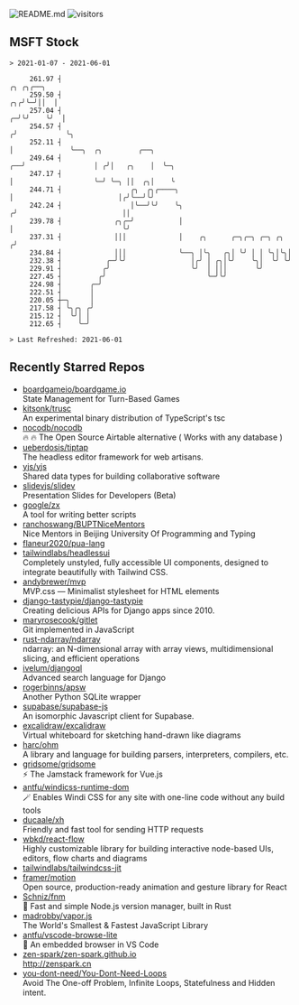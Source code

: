 ![README.md](https://github.com/Gerhut/Gerhut/workflows/README.md/badge.svg)
![visitors](https://visitors.vercel.app/Gerhut/Gerhut?token=8cf69d1f6813d272ef062726b6070c9be4ff72038cfe5a7ded7384a8da65d866)

## MSFT Stock

```
> 2021-01-07 - 2021-06-01

     261.97 ┤                                                                   ╭╮ ╭╮╭──╮                        
     259.50 ┤                                                                ╭╮╭╯╰─╯││  │                        
     257.04 ┤                                                              ╭─╯╰╯    ╰╯  │                        
     254.57 ┤                                                             ╭╯            ╰╮                       
     252.11 ┤                                                             │              ╰──╮  ╭╮         ╭──╮   
     249.64 ┤                                                          ╭──╯                 │ ╭╯│   ╭╮    │  ╰─╮ 
     247.17 ┤                                                          │                    ╰─╯ ╰─╮ ││  ╭╮│    ╰ 
     244.71 ┤                 ╭╮  ╭╮╭────╮                             │                          │╭╯╰──╯╰╯      
     242.24 ┤                 │╰──╯╰╯    ╰╮                           ╭╯                          ││             
     239.78 ┤             ╭╮╭─╯           │                           │                           ╰╯             
     237.31 ┤             │││             │    ╭╮      ╭─╮╭─╮ ╭─╮ ╭╮ ╭╯                                          
     234.84 ┤             │││             ╰──╮ │╰╮   ╭╮│ ╰╯ │ │ ╰╮│╰╮│                                           
     232.38 ┤           ╭─╯╰╯                │╭╯ │ ╭╮│╰╯    ╰╮│  ╰╯ ╰╯                                           
     229.91 ┤          ╭╯                    ╰╯  │ │││       ╰╯                                                  
     227.45 ┤         ╭╯                         ╰─╯╰╯                                                           
     224.98 ┤       ╭─╯                                                                                          
     222.51 ┤       │                                                                                            
     220.05 ┼─╮     │                                                                                            
     217.58 ┤ ╰╮╭╮ ╭╯                                                                                            
     215.12 ┤  ╰╯│ │                                                                                             
     212.65 ┤    ╰─╯                                                                                             

> Last Refreshed: 2021-06-01
```

## Recently Starred Repos

- [boardgameio/boardgame.io](https://github.com/boardgameio/boardgame.io)  
  State Management for Turn-Based Games
- [kitsonk/trusc](https://github.com/kitsonk/trusc)  
  An experimental binary distribution of TypeScript's tsc
- [nocodb/nocodb](https://github.com/nocodb/nocodb)  
  🔥 🔥  The Open Source Airtable alternative ( Works with any database ) 
- [ueberdosis/tiptap](https://github.com/ueberdosis/tiptap)  
  The headless editor framework for web artisans.
- [yjs/yjs](https://github.com/yjs/yjs)  
  Shared data types for building collaborative software
- [slidevjs/slidev](https://github.com/slidevjs/slidev)  
  Presentation Slides for Developers (Beta)
- [google/zx](https://github.com/google/zx)  
  A tool for writing better scripts
- [ranchoswang/BUPTNiceMentors](https://github.com/ranchoswang/BUPTNiceMentors)  
  Nice Mentors in Beijing University Of Programming and Typing 
- [flaneur2020/pua-lang](https://github.com/flaneur2020/pua-lang)  
- [tailwindlabs/headlessui](https://github.com/tailwindlabs/headlessui)  
  Completely unstyled, fully accessible UI components, designed to integrate beautifully with Tailwind CSS.
- [andybrewer/mvp](https://github.com/andybrewer/mvp)  
  MVP.css — Minimalist stylesheet for HTML elements
- [django-tastypie/django-tastypie](https://github.com/django-tastypie/django-tastypie)  
  Creating delicious APIs for Django apps since 2010.
- [maryrosecook/gitlet](https://github.com/maryrosecook/gitlet)  
  Git implemented in JavaScript
- [rust-ndarray/ndarray](https://github.com/rust-ndarray/ndarray)  
  ndarray: an N-dimensional array with array views, multidimensional slicing, and efficient operations
- [ivelum/djangoql](https://github.com/ivelum/djangoql)  
  Advanced search language for Django
- [rogerbinns/apsw](https://github.com/rogerbinns/apsw)  
  Another Python SQLite wrapper
- [supabase/supabase-js](https://github.com/supabase/supabase-js)  
  An isomorphic Javascript client for Supabase.
- [excalidraw/excalidraw](https://github.com/excalidraw/excalidraw)  
  Virtual whiteboard for sketching hand-drawn like diagrams
- [harc/ohm](https://github.com/harc/ohm)  
  A library and language for building parsers, interpreters, compilers, etc.
- [gridsome/gridsome](https://github.com/gridsome/gridsome)  
  ⚡️ The Jamstack framework for Vue.js
- [antfu/windicss-runtime-dom](https://github.com/antfu/windicss-runtime-dom)  
  🪄 Enables Windi CSS for any site with one-line code without any build tools 
- [ducaale/xh](https://github.com/ducaale/xh)  
  Friendly and fast tool for sending HTTP requests
- [wbkd/react-flow](https://github.com/wbkd/react-flow)  
  Highly customizable library for building interactive node-based UIs, editors, flow charts and diagrams 
- [tailwindlabs/tailwindcss-jit](https://github.com/tailwindlabs/tailwindcss-jit)  
- [framer/motion](https://github.com/framer/motion)  
  Open source, production-ready animation and gesture library for React
- [Schniz/fnm](https://github.com/Schniz/fnm)  
  🚀 Fast and simple Node.js version manager, built in Rust
- [madrobby/vapor.js](https://github.com/madrobby/vapor.js)  
  The World's Smallest & Fastest JavaScript Library
- [antfu/vscode-browse-lite](https://github.com/antfu/vscode-browse-lite)  
  🚀 An embedded browser in VS Code
- [zen-spark/zen-spark.github.io](https://github.com/zen-spark/zen-spark.github.io)  
  http://zenspark.cn
- [you-dont-need/You-Dont-Need-Loops](https://github.com/you-dont-need/You-Dont-Need-Loops)  
  Avoid The One-off Problem, Infinite Loops, Statefulness and Hidden intent.
